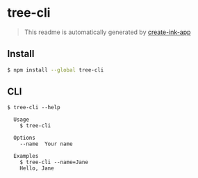 # tree-cli

> This readme is automatically generated by [create-ink-app](https://github.com/vadimdemedes/create-ink-app)

## Install

```bash
$ npm install --global tree-cli
```

## CLI

```
$ tree-cli --help

  Usage
    $ tree-cli

  Options
    --name  Your name

  Examples
    $ tree-cli --name=Jane
    Hello, Jane
```

